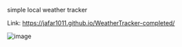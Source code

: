 simple local weather tracker


Link: https://jafar1011.github.io/WeatherTracker-completed/


![image](https://github.com/user-attachments/assets/13c8552f-633e-406d-af37-aa8c25661250)

